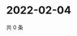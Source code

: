 # 2022-02-04

共 0 条

<!-- BEGIN WEIBO -->
<!-- 最后更新时间 Fri Feb 04 2022 21:00:57 GMT+0800 (China Standard Time) -->

<!-- END WEIBO -->
